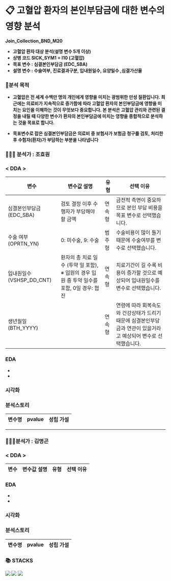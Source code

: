
 # 📋 고혈압 환자의 본인부담금에 대한 변수의 영향 분석
 <STRONG> Join_Collection_BND_M20 
- 고혈압 환자 대상 분석(설명 변수 5개 이상)
- 상병 코드 SICK_SYM1 = I10 (고혈압)
- 목표 변수 : 심결본인부담금 (EDC_SBA)
- 설명 변수 : 수술여부, 진료결과구분, 입내원일수, 요양일수 ,심결가산율

 ### 📌분석 목적
-  고혈압은 전 세계 수백만 명의 개인에게 영향을 미치는 광범위한 만성 질환입니다. 최근에는 의료비가 지속적으로 증가함에 따라 고혈압 환자의 본인부담금에 영향을 미치는 요인을 이해하는 것이 무엇보다 중요합니다. 본 분석은 고혈압 관리와 관련된 결정을 내릴 때 다양한 변수가 환자의 본인부담금에 미치는 영향을 종합적으로 분석하는 것을 목표로 합니다. 

-  목표변수로 잡은 심결본인부담금은 의료비 중 보험사가 보험금 청구를 검토, 처리한 후 수험자(환자)가 부담하는 부분을 나타냅니다

### 🙋🏻‍♀️ 분석가 : 조효원
 
 ### < DDA >

| 변수 | 변수값 설명 | 유형 | 선택 이유 |
|--- | --- | --- | ---- |
| 심결본인부담금 (EDC_SBA) | 검토 결정 이후 수행자가 부담해야 할 금액 | 연속형 | 금전적 측면이 중요하므로 본인 부담 비용을 목표 변수로 선택했습니다. |
| 수술 여부 (OPRTN_YN) | 0: 미수술, 9: 수술 | 범주형 | 수술비용이 많이 들기 때문에 수술여부를 변수로  선택했습니다. |
| 입내원일수 (VSHSP_DD_CNT) | 환자의 총 치료 일수 (투약 일 포함),  ※ 입원의 경우 입원 중 투약 일수를 포함, 0일 경우: 협진 | 연속형 | 치료기간이 길 수록 비용이 증가할 것으로 예상되어 입내원일수를 변수로 선택했습니다. |
| 생년월일 (BTH_YYYY) | | 연속형 | 연령에 따라 회복속도와 건강상태가 드리기 때문에 심결본인부담금과 연관이 있을거라고 예상되어 변수로 선택했습니다. |

 
### EDA
-
-

### 시각화


### 분석스토리 

| 변수명 |  pvalue |성립 가설  
| --- |--- |--- |



----
### 🙋🏻‍♂️분석가 : 김명곤
 ### < DDA >

| 변수 | 변수값 설명 | 유형 | 선택 이유 |
|--- | --- | --- | ---- |


 
### EDA
-
-

### 시각화

### 분석스토리 

| 변수명 |  pvalue |성립 가설  
| --- |--- |--- |

### 📚 STACKS

<img src="https://img.shields.io/badge/python-3776AB?style=for-the-badge&logo=python&logoColor=white"> 
<img src="https://img.shields.io/badge/mongoDB-47A248?style=for-the-badge&logo=MongoDB&logoColor=white">
  <img src="https://img.shields.io/badge/github-181717?style=for-the-badge&logo=github&logoColor=white">


  

